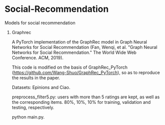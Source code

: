 # Social-Recommendation
Models for social recommendation

1. Graphrec

    A PyTorch implementation of the GraphRec model in Graph Neural Networks for Social Recommendation (Fan, Wenqi, et al. "Graph Neural Networks for Social Recommendation." The World Wide Web Conference. ACM, 2019).
    
    This code is modified on the basis of GraphRec_PyTorch (https://github.com/Wang-Shuo/GraphRec_PyTorch), so as to reproduce the results in the paper. 
    
    Datasets: Epinions and Ciao. 
    
    preprocess_filter5.py: users with more than 5 ratings are kept, as well as the corresponding items. 80%, 10%, 10% for training, validation and testing, respectively.
    
    python main.py.
    
    
